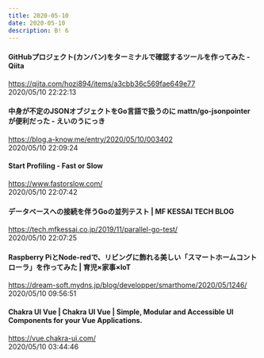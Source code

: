 ```yaml
---
title: 2020-05-10
date: 2020-05-10
description: B! 6
---
```


#### GitHubプロジェクト(カンバン)をターミナルで確認するツールを作ってみた - Qiita
https://qiita.com/hozi894/items/a3cbb36c569fae649e77<br>
2020/05/10 22:22:13<br>


#### 中身が不定のJSONオブジェクトをGo言語で扱うのに mattn/go-jsonpointer が便利だった - えいのうにっき
https://blog.a-know.me/entry/2020/05/10/003402<br>
2020/05/10 22:09:24<br>


#### Start Profiling - Fast or Slow
https://www.fastorslow.com/<br>
2020/05/10 22:07:42<br>


#### データベースへの接続を伴うGoの並列テスト | MF KESSAI TECH BLOG
https://tech.mfkessai.co.jp/2019/11/parallel-go-test/<br>
2020/05/10 22:07:25<br>


#### Raspberry PiとNode-redで、リビングに飾れる美しい「スマートホームコントローラ」を作ってみた | 育児×家事×IoT
https://dream-soft.mydns.jp/blog/developper/smarthome/2020/05/1246/<br>
2020/05/10 09:56:51<br>


#### Chakra UI Vue | Chakra UI Vue | Simple, Modular and Accessible UI Components for your Vue Applications.
https://vue.chakra-ui.com/<br>
2020/05/10 03:44:46<br>


